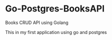 # Go-Postgres-BooksAPI
Books CRUD API using Golang


This in my first application using go and postgres
